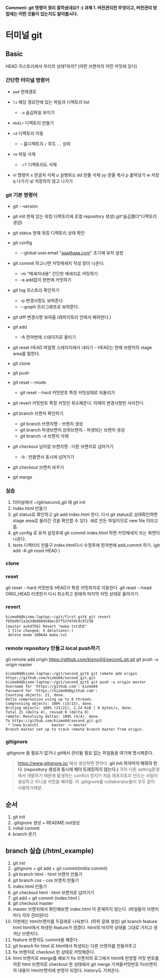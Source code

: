 **Comment: git 명령어 정리 잘하셨네요!! :) 과제 1. 버전관리란 무엇이고, 버전관리 방법에는 어떤 것들이 있는지도 알아봅시다.**


# 터미널 git

## Basic
HEAD 히스토리에서 우리의 상태?위치? (어떤 브랜치의 어떤 커밋에 있다)

### 간단한 터미널 명령어
* `pwd` 현재경로
* `ls` 해당 경로안에 있는 파일과 디렉토리 list
	* `-a` 숨김파일 보이기
* `mkdir` 디렉토리 만들기
* `cd` 디렉토리 이동
	* `~` 홈디렉토리 `/` 루트 `..` 상위
* `rm` 파일 삭제
	* `-rf` 디렉토리도 삭제

* vi 명령어
	x 한글자 삭제
	u 실행취소
	dd 한줄 삭제
	yy 한줄 복사
	p 붙여넣기
	w 저장 
	q 나가기
	q! 저장하지 않고 나가기
	
### git 기본 명령어
* git --version	
* git init 현재 있는 워킹 디렉토리에 로컬 repository 생성(.git^숨김폴더^디렉토리 생성)
* git status 현재 워킹 디렉토리 상태 확인
* git config 
	* --global user.email "aaa@aaa.com" 초기에 유저 설정
* git commit 하고나면 커밋메세지 작성 창이 나온다.
	* -m "메세지내용" 간단한 메세지로 커밋하기 
	* -a add없이 한번에 커밋하기 
* git log 히스토리 확인하기
	* -p 변경사항도 보여준다
	* --graph 트리그래프로 보여준다. 
* git diff 변경사항 보여줌 (레파지토리 안에서 해야한다.)	
	
* git add
	* -A 한꺼번에 스테이지로 올리기
* git reset HEAD 파일명 스테이지에서 내리기 - HEAD는 현재 브랜치의 stage area를 말한다.
* git clone
* git push
* git reset --mode
	* git reset --hard 커밋번호 특정 커밋상태로 되돌리기
* git revert 커밋번호 특정 커밋만 취소해준다. 이때의 변경사항만 사라진다.
* git branch 브랜치 확인하기
	* git branch 브랜치명 - 브랜치 생성 
	* git branch 파생브랜치 상위브랜치 - 파생되는 브랜치 생성
	* git branch -d 브랜치 삭제 
* git checkout 넘어갈 브랜치명 : 다른 브랜치로 넘어가기 
	* -b : 만들면서 동시에 넘어가기 
* git checkout 브랜치 바꾸기
* git merge 

### 실습
1. 터미널에서 ~/git/second_git 에 git init
2. index.html 만들기
3. git status로 확인하고 git add index.html 한다. 다시 git status로 상태확인하면 stage area로 올라간 것을 확인할 수 있다. 새로 만든 파일이므로 new file 이라고 뜸. 
4. git config 로 유저 설정후에 git commit index.html 하면 커밋메세지 쓰는 화면이 나온다. 
5. texts 디렉터리 만들구 index.html다시 수정후에 한꺼번에 add,commit 하기. (git add -A git reset HEAD )

### clone

### reset
git reset --hard 커밋번호
	HEAD가 특정 커밋위치로 이동한다. 
git reset --head ORIG_HEAD
	리셋한거 다시 취소하고 원래의 마지막 커밋 상태로 돌아가기. 
	
### revert
```
kizmo04@kizmo-laptop:~/git/first_git$ git revert fb5bd971a3e3d8d60454becb7f52f47dc9c97238
[master acbd756] Revert "make.txt생성"
 1 file changed, 5 deletions(-)
 delete mode 100644 make.txt

```

### remote repository 만들고 local push하기
git remote add origin https://github.com/kizmo04/second_git.git
git push -u origin master

```
kizmo04@kizmo-laptop:~/git/second_git$ git remote add origin https://github.com/kizmo04/second_git.git
kizmo04@kizmo-laptop:~/git/second_git$ git push -u origin master
Username for 'https://github.com': kizmo04
Password for 'https://kizmo04@github.com': 
Counting objects: 21, done.
Delta compression using up to 8 threads.
Compressing objects: 100% (15/15), done.
Writing objects: 100% (21/21), 2.14 KiB | 0 bytes/s, done.
Total 21 (delta 4), reused 0 (delta 0)
remote: Resolving deltas: 100% (4/4), done.
To https://github.com/kizmo04/second_git.git
 * [new branch]      master -> master
Branch master set up to track remote branch master from origin.

```

### gitignore
.gitignore 쓸 필요가 없거나 git에서 관리될 필요 없는 파일들을 여기에 명시해준다. 
> https://www.gitignore.io/ 에서 생성하면 편하다. 
> **git init 하자마자 해줘야 한다. (repository 생성과 동시에 해야 트래킹하지 않는다.)**
	각자 다른 setting환경에서 개발하기 때문에 발생하는 conflict 방지!!!
	처음 레포지토리 만드는 사람이 생성하고 이니셜 커밋을 해야함. 이 .gitignore를 collaborator들이 모두 같이 사용하기때문. 
	
	
## 순서
1. git init
2. .gitignore 생성 + README.md생성
3. initial commit
4. branch 분기

## branch 실습 (/html_example)
1. git init
2. .gitignore + git add + git commit(initila commit)
3. git branch html - html 브랜치 만들기
4. git branch css - css 브랜치 만들기
5. index.html 만들기 
6. git checkout html : html 브랜치로 넘어가기 
7. git add + git commit (index.html )
8. git checkout master 
9. master 브랜치에서 확인해보면 index.html 이 존재하지 않는다. (파일들이 브랜치마다 각자 관리된다)
10. 이번에는 html브랜치를 두갈래로 나눠본다. (하위 갈래 생성)
	git branch feature html 
	html에서 파생된 feature가 생겼다. html의 마지막 상태를 그대로 가지고 생겨난 브랜치다.
11. feature 브랜치도 commit을 해준다. 
12. git branch fix html 로 html에서 파생되는 다른 브랜치를 만들어주고 
13. fix 브랜치로 checkout 한 상태로 커밋해준다. 
14. html 브랜치로 merge를 해보기
	fix 브랜치의 로그에서 html에 반영할 커밋 번호를 저장
	html 브랜치로 checkout 한 상태에서 git merge 가져올커밋번호 
	fix브랜치의 내용이 html브랜치에 반영이 되었다. history도 가져온다. 
	
	
